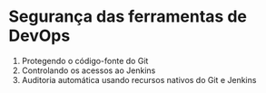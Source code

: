 # Segurança das ferramentas de DevOps

1. Protegendo o código-fonte do Git
1. Controlando os acessos ao Jenkins
1. Auditoria automática usando recursos nativos do Git e Jenkins